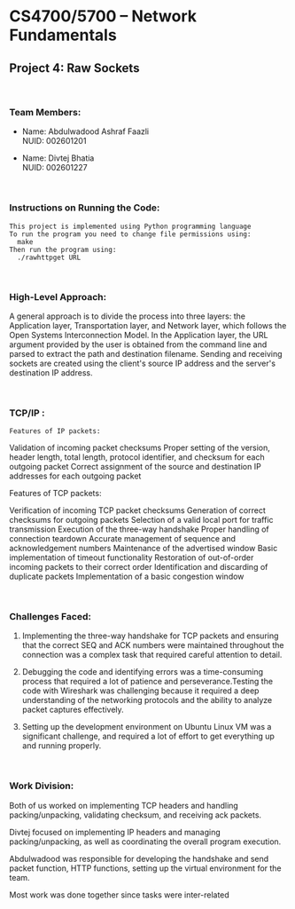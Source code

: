 # CS4700/5700 – Network Fundamentals

## Project 4: Raw Sockets
<br>

### Team Members:
- Name: Abdulwadood Ashraf Faazli <br> NUID: 002601201

- Name: Divtej Bhatia <br> NUID: 002601227


<br>

  ### Instructions on Running the Code:
    This project is implemented using Python programming language
    To run the program you need to change file permissions using:
      make
    Then run the program using:
      ./rawhttpget URL


<br>

  ### High-Level Approach: 
  A general approach is to divide the process into three layers: the Application layer, Transportation layer, and Network layer, which follows the Open Systems Interconnection Model. In the Application layer, the URL argument provided by the user is obtained from the command line and parsed to extract the path and destination filename. Sending and receiving sockets are created using the client's source IP address and the server's destination IP address.
  

<br>

  ### TCP/IP :
    Features of IP packets:

  Validation of incoming packet checksums
  Proper setting of the version, header length, total length, protocol identifier, and checksum for each outgoing packet
  Correct assignment of the source and destination IP addresses for each outgoing packet
  
  Features of TCP packets:

  Verification of incoming TCP packet checksums
  Generation of correct checksums for outgoing packets
  Selection of a valid local port for traffic transmission
  Execution of the three-way handshake
  Proper handling of connection teardown
  Accurate management of sequence and acknowledgement numbers
  Maintenance of the advertised window
  Basic implementation of timeout functionality
  Restoration of out-of-order incoming packets to their correct order
  Identification and discarding of duplicate packets
  Implementation of a basic congestion window

<br> 

  ### Challenges Faced:

1. Implementing the three-way handshake for TCP packets and ensuring that the correct SEQ and ACK numbers were maintained throughout the connection was a complex task that required careful attention to detail.

2. Debugging the code and identifying errors was a time-consuming process that required a lot of patience and perseverance.Testing the code with Wireshark was challenging because it required a deep understanding of the networking protocols and the ability to analyze packet captures effectively.
  
3. Setting up the development environment on Ubuntu Linux VM was a significant challenge, and required a lot of effort to get everything up and running properly.



<br> 

  ### Work Division:

  Both of us worked on implementing TCP headers and handling packing/unpacking, validating checksum, and receiving ack packets. 

  Divtej focused on implementing IP headers and managing packing/unpacking, as well as coordinating the overall program execution. 

  Abdulwadood was responsible for developing the handshake and send packet function, HTTP functions, setting up the virtual environment for the team.

  Most work was done together since tasks were inter-related